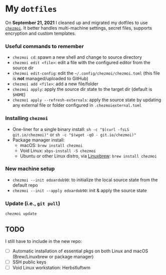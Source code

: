 # My `dotfiles`

On **September 21, 2021** I cleaned up and migrated my dotfiles to use [`chezmoi`](https://github.com/twpayne/chezmoi). It better handles multi-machine settings, secret files, supports encryption and custom templates.

### Useful commands to remember

- `chezmoi cd`: spawn a new shell and change to source directory
- `chezmoi edit <file>`: edit a file with the configured editor from the source dir
- `chezmoi edit-config`: edit the `~/.config/chezmoi/chezmoi.toml` (this file is **not** managed/uploaded to GitHub)
- `chezmoi add <file>`: add a new file/folder
- `chezmoi apply`: apply the source dir state to the target dir (default is `$HOME`)
- `chezmoi apply --refresh-externals`: apply the source state by updating any external file or folder configured in `.chezmoiexternal.toml`

### Installing `chezmoi`

- One-liner for a single binary install: `sh -c "$(curl -fsLS git.io/chezmoi)"` or `sh -c "$(wget -qO - git.io/chezmoi)"`
- Package manager install:
   - macOS: `brew install chezmoi`
   - Void Linux: `xbps-install -S chezmoi`
   - Ubuntu or other Linux distro, via [Linuxbrew](https://docs.brew.sh/Homebrew-on-Linux): `brew install chezmoi`

### New machine setup

- `chezmoi --init edoardob90`: to initialize the local source state from the default repo
- `chezmoi --init --apply edoardob90`: init & apply the source state

### Update (i.e., `git pull`)

`chezmoi update`

## TODO

I still have to include in the new repo:

- [ ] Automatic installation of essential pkgs on both Linux and macOS (Brew/Linuxbrew or package manager)
- [ ] SSH public keys
- [ ] Void Linux workstation: Herbstluftwm
